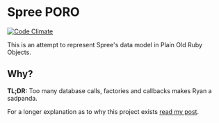 # Spree PORO

[![Code Climate](https://codeclimate.com/github/radar/spree_poro.png)](https://codeclimate.com/github/radar/spree_poro)

This is an attempt to represent Spree's data model in Plain Old Ruby Objects.

## Why?

**TL;DR:** Too many database calls, factories and callbacks makes Ryan a sadpanda.

For a longer explanation as to why this project exists [read my post](http://ryanbigg.com/2014/06/spree-factories-and-callbacks/).

